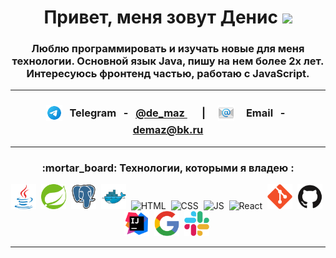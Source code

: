 <h1 align="center"> Привет, меня зовут Денис 
<img src="https://github.com/blackcater/blackcater/raw/main/images/Hi.gif" height="32"/></h1>

<h3 align="center">Люблю программировать и изучать новые для меня технологии. Основной язык Java, пишу на нем более 2х лет. Интересуюсь фронтенд частью, работаю с JavaScript. </h3>

<hr>

<h3 align="center">  
  <img src="https://github.com/DeMazGH/DeMazGH/blob/main/images/icons/tg-app-icon.svg" title="Tg" alt="Tg" width="26" height="26" align="center" 
    style="margin-bottom: 4px;" /> &nbsp
  Telegram &nbsp - &nbsp <a href="https://t.me/de_maz">@de_maz </a> &nbsp &nbsp &nbsp 
  | 
  &nbsp &nbsp 
  <img src="https://github.com/DeMazGH/DeMazGH/blob/main/images/icons/email-icon.png" title="Email" alt="Email" width="26" height="26" align="center" 
    style="margin-bottom: 4px;" /> &nbsp
  &nbsp Email &nbsp - &nbsp <a href="mailto:demaz@bk.ru">demaz@bk.ru </a> </h3>
  
<hr>

<h3 align="center">:mortar_board: Технологии, которыми я владею :</h3>

<div align="center">
<img src="https://github.com/devicons/devicon/blob/master/icons/java/java-original.svg" title="Java" alt="Java" width="40" height="40"/>&nbsp;
<img src="https://github.com/devicons/devicon/blob/master/icons/spring/spring-original.svg" title="Spring" alt="Spring" width="40" height="40"/>&nbsp;
<img src="https://github.com/devicons/devicon/blob/master/icons/postgresql/postgresql-original.svg" title="PostgreSQL" alt="PostgreSQL" width="40" height="40"/>&nbsp; 
<img src="https://github.com/devicons/devicon/blob/master/icons/docker/docker-original.svg" title="Docker" alt="Docker" width="40" height="40"/>&nbsp;
<img src="https://cdn.jsdelivr.net/gh/devicons/devicon@latest/icons/html5/html5-original-wordmark.svg" title="HTML" alt="HTML" width="40" height="40"/>&nbsp;
<img src="https://cdn.jsdelivr.net/gh/devicons/devicon@latest/icons/css3/css3-original-wordmark.svg" title="CSS" alt="CSS" width="40" height="40"/>&nbsp;
<img src="https://cdn.jsdelivr.net/gh/devicons/devicon@latest/icons/javascript/javascript-original.svg" title="JS" alt="JS" width="40" height="40"/>&nbsp;
<img src="https://cdn.jsdelivr.net/gh/devicons/devicon@latest/icons/react/react-original.svg" title="React" alt="React" width="40" height="40"/>&nbsp;
<img src="https://github.com/devicons/devicon/blob/master/icons/git/git-original.svg" title="Git" **alt="Git" width="40" height="40"/>&nbsp;
<img src="https://github.com/devicons/devicon/blob/master/icons/github/github-original.svg" title="Github" alt="Github" width="40" height="40"/>&nbsp;
<img src="https://github.com/devicons/devicon/blob/master/icons/intellij/intellij-original.svg" title="IntelliJ IDEA" alt="IntelliJ IDEA" width="40" height="40"/>&nbsp;
<img src="https://github.com/devicons/devicon/blob/master/icons/google/google-original.svg" title="Google" alt="Google" width="40" height="40"/>&nbsp;
<img src="https://github.com/devicons/devicon/blob/master/icons/slack/slack-original.svg" title="Slack" alt="Slack" width="40" height="40"/>&nbsp;
</div>

<hr>

